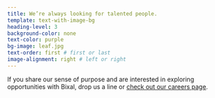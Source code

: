 ```yaml
---
title: We’re always looking for talented people.
template: text-with-image-bg
heading-level: 3
background-color: none
text-color: purple
bg-image: leaf.jpg
text-order: first # first or last
image-alignment: right # left or right
---
```


If you share our sense of purpose and are interested in exploring opportunities with Bixal, drop us a line or [check out our careers page](https://www.bixal.com/careers/).